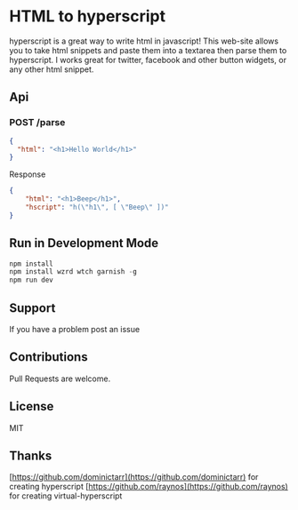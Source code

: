 # HTML to hyperscript

hyperscript is a great way to write html in javascript!  This web-site allows you to take html snippets and paste them into a textarea then parse them to hyperscript.  I works great for twitter, facebook and other button widgets, or any other html snippet.

## Api

### POST /parse

``` json
{
  "html": "<h1>Hello World</h1>"
}
```

Response

``` json
{
    "html": "<h1>Beep</h1>",
    "hscript": "h(\"h1\", [ \"Beep\" ])"
}
```

## Run in Development Mode

``` js
npm install
npm install wzrd wtch garnish -g
npm run dev
```

## Support

If you have a problem post an issue

## Contributions

Pull Requests are welcome.

## License

MIT

## Thanks

[https://github.com/dominictarr](https://github.com/dominictarr) for creating hyperscript
[https://github.com/raynos](https://github.com/raynos) for creating virtual-hyperscript
